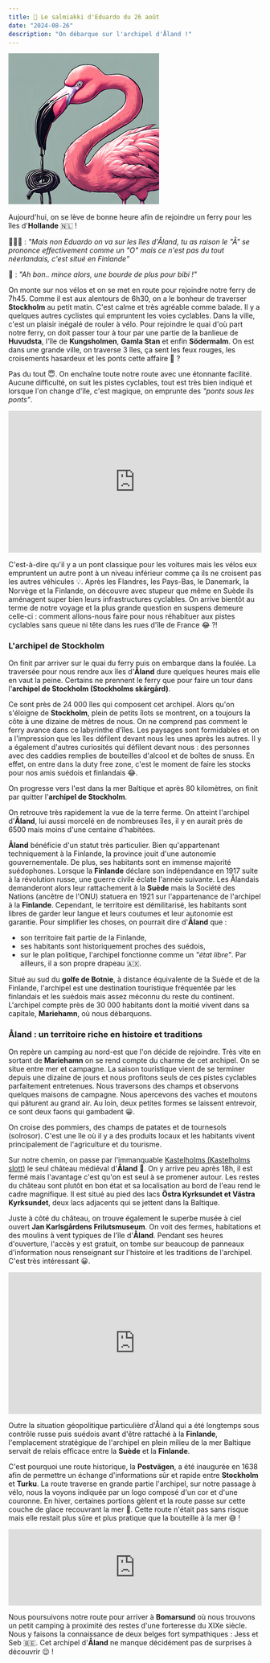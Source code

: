 ```yaml
---
title: 🍬 Le salmiakki d'Eduardo du 26 août
date: "2024-08-26"
description: "On débarque sur l'archipel d'Åland !"
---
```


![Salmiakki d'Eduardo](../salmiakki_eduardo.png)

Aujourd'hui, on se lève de bonne heure afin de rejoindre un ferry pour les îles d'**Hollande** 🇳🇱 !

🙅🏼‍♀️ : *"Mais non Eduardo on va sur les îles d'Åland, tu as raison le \"Å\" se prononce effectivement comme un \"O\" mais ce n'est pas du tout néerlandais, c'est situé en Finlande"*

🦩 : *"Ah bon.. mince alors, une bourde de plus pour bibi !"*

On monte sur nos vélos et on se met en route pour rejoindre notre ferry de 7h45. Comme il est aux alentours de 6h30, on a le bonheur de traverser **Stockholm** au petit matin. C'est calme et très agréable comme balade. Il y a quelques autres cyclistes qui empruntent les voies cyclables. Dans la ville, c'est un plaisir inégalé de rouler à vélo. Pour rejoindre le quai d'où part notre ferry, on doit passer tour à tour par une partie de la banlieue de **Huvudsta**, l'île de **Kungsholmen**, **Gamla Stan** et enfin **Södermalm**. On est dans une grande ville, on traverse 3 îles, ça sent les feux rouges, les croisements hasardeux et les ponts cette affaire 🤔 ?

Pas du tout 😇. On enchaîne toute notre route avec une étonnante facilité. Aucune difficulté, on suit les pistes cyclables, tout est très bien indiqué et lorsque l'on change d'île, c'est magique, on emprunte des *"ponts sous les ponts"*.

<div style="width: 100%; height: 0; position: relative; padding-bottom: 56%;"><iframe src="https://giphy.com/embed/UC047aLAbwzDi" style="top: 0; left: 0; width: 100%; height: 100%; position: absolute; border: 0;" allowfullscreen scrolling="no" allow="encrypted-media;" class="giphy-embed"></iframe></div>

C'est-à-dire qu'il y a un pont classique pour les voitures mais les vélos eux empruntent un autre pont à un niveau inférieur comme ça ils ne croisent pas les autres véhicules 💡. Après les Flandres, les Pays-Bas, le Danemark, la Norvège et la Finlande, on découvre avec stupeur que même en Suède ils aménagent super bien leurs infrastructures cyclables. On arrive bientôt au terme de notre voyage et la plus grande question en suspens demeure celle-ci : comment allons-nous faire pour nous réhabituer aux pistes cyclables sans queue ni tête dans les rues d'île de France 😂 ?! 

### L'archipel de Stockholm 
On finit par arriver sur le quai du ferry puis on embarque dans la foulée. La traversée pour nous rendre aux îles d'**Åland** dure quelques heures mais elle en vaut la peine. Certains ne prennent le ferry que pour faire un tour dans l'**archipel de Stockholm (Stockholms skärgård)**.

Ce sont près de 24 000 îles qui composent cet archipel. Alors qu'on s'éloigne de **Stockholm**, plein de petits îlots se montrent, on a toujours la côte à une dizaine de mètres de nous. On ne comprend pas comment le ferry avance dans ce labyrinthe d'îles. Les paysages sont formidables et on a l'impression que les îles défilent devant nous les unes après les autres. Il y a également d'autres curiosités qui défilent devant nous : des personnes avec des caddies remplies de bouteilles d'alcool et de boîtes de snuss. En effet, on entre dans la duty free zone, c'est le moment de faire les stocks pour nos amis suédois et finlandais 😂.

On progresse vers l'est dans la mer Baltique et après 80 kilomètres, on finit par quitter l'**archipel de Stockholm**.

On retrouve très rapidement la vue de la terre ferme. On atteint l'archipel d'**Åland**, lui aussi morcelé en de nombreuses îles, il y en aurait près de 6500 mais moins d'une centaine d'habitées. 

**Åland** bénéficie d'un statut très particulier. Bien qu'appartenant techniquement à la Finlande, la province jouit d'une autonomie gouvernementale. De plus, ses habitants sont en immense majorité suédophones. Lorsque la **Finlande** déclare son indépendance en 1917 suite à la révolution russe, une guerre civile éclate l'année suivante. Les Ålandais demanderont alors leur rattachement à la **Suède** mais la Société des Nations (ancêtre de l'ONU) statuera en 1921 sur l'appartenance de l'archipel à la **Finlande**. Cependant, le territoire est démilitarisé, les habitants sont libres de garder leur langue et leurs coutumes et leur autonomie est garantie. Pour simplifier les choses, on pourrait dire d'**Åland** que :
- son territoire fait partie de la Finlande,
- ses habitants sont historiquement proches des suédois,
- sur le plan politique, l'archipel fonctionne comme un *"état libre"*. Par ailleurs, il a son propre drapeau 🇦🇽.

Situé au sud du **golfe de Botnie**, à distance équivalente de la Suède et de la Finlande, l'archipel est une destination touristique fréquentée par les finlandais et les suédois mais assez méconnu du reste du continent. L'archipel compte près de 30 000 habitants dont la moitié vivent dans sa capitale, **Mariehamn**, où nous débarquons. 

### Åland : un territoire riche en histoire et traditions 

On repère un camping au nord-est que l'on décide de rejoindre. Très vite en sortant de **Mariehamn** on se rend compte du charme de cet archipel. On se situe entre mer et campagne. La saison touristique vient de se terminer depuis une dizaine de jours et nous profitons seuls de ces pistes cyclables parfaitement entretenues. Nous traversons des champs et observons quelques maisons de campagne. Nous apercevons des vaches et moutons qui pâturent au grand air. Au loin, deux petites formes se laissent entrevoir, ce sont deux faons qui gambadent 😀.

On croise des pommiers, des champs de patates et de tournesols (solrosor). C'est une île où il y a des produits locaux et les habitants vivent principalement de l'agriculture et du tourisme.

Sur notre chemin, on passe par l'immanquable [Kastelholms (Kastelholms slott)](https://www.museum.ax/museer-sevardheter/kastelholms-slott) le seul château médiéval d'**Åland** 🏰. On y arrive peu après 18h, il est fermé mais l'avantage c'est qu'on est seul à se promener autour. Les restes du château sont plutôt en bon état et sa localisation au bord de l'eau rend le cadre magnifique. Il est situé au pied des lacs **Östra Kyrksundet et Västra Kyrksundet**, deux lacs adjacents qui se jettent dans la Baltique.

Juste à côté du château, on trouve également le superbe musée à ciel ouvert **Jan Karlsgårdens Frilutsmuseum**. On voit des fermes, habitations et des moulins à vent typiques de l'île d'**Åland**. Pendant ses heures d'ouverture, l'accès y est gratuit, on tombe sur beaucoup de panneaux d'information nous renseignant sur l'histoire et les traditions de l'archipel. C'est très intéressant 😀.

<div style="width: 100%; height: 0; position: relative; padding-bottom: 56%;"><iframe src="https://giphy.com/embed/KKtAZiNVEeU8" style="top: 0; left: 0; width: 100%; height: 100%; position: absolute; border: 0;" allowfullscreen scrolling="no" allow="encrypted-media;" class="giphy-embed"></iframe></div>

Outre la situation géopolitique particulière d'Åland qui a été longtemps sous contrôle russe puis suédois avant d'être rattaché à la **Finlande**, l'emplacement stratégique de l'archipel en plein milieu de la mer Baltique servait de relais efficace entre la **Suède** et la **Finlande**.

C'est pourquoi une route historique, la **Postvägen**, a été inaugurée en 1638 afin de permettre un échange d'informations sûr et rapide entre **Stockholm** et **Turku**. La route traverse en grande partie l'archipel, sur notre passage à vélo, nous la voyons indiquée par un logo composé d'un cor et d'une couronne. En hiver, certaines portions gèlent et la route passe sur cette couche de glace recouvrant la mer 🧊. Cette route n'était pas sans risque mais elle restait plus sûre et plus pratique que la bouteille à la mer 😅 !

<div style="left: 0; width: 100%; height: 152px; position: relative;"><iframe src="https://open.spotify.com/embed/track/1oYYd2gnWZYrt89EBXdFiO?utm_source=oembed" style="top: 0; left: 0; width: 100%; height: 100%; position: absolute; border: 0;" allowfullscreen allow="clipboard-write; encrypted-media; fullscreen; picture-in-picture;"></iframe></div>

Nous poursuivons notre route pour arriver à **Bomarsund** où nous trouvons un petit camping à proximité des restes d'une forteresse du XIXe siècle. Nous y faisons la connaissance de deux belges fort sympathiques : Jess et Seb 🇧🇪. Cet archipel d'**Åland** ne manque décidément pas de surprises à découvrir 😉 !